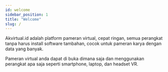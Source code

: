 ```yaml
---
id: welcome
sidebar_position: 1
title: "Welcome"
slug: /
---
```


Akvirtual.id adalah platform pameran virtual, cepat ringan, semua perangkat tanpa harus install software tambahan, cocok untuk pameran karya dengan data yang banyak.

Pameran virtual anda dapat di buka dimana saja dan menggunakan perangkat apa saja seperti smartphone, laptop, dan headset VR.